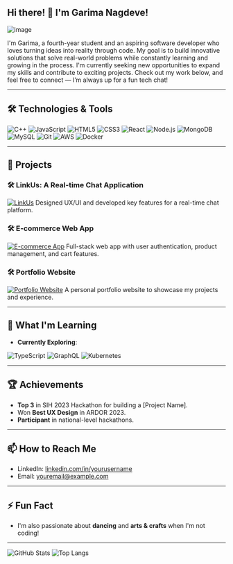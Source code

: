 
## Hi there! 👋 I'm Garima Nagdeve!

![image](https://github.com/user-attachments/assets/1e56210d-3824-4355-81b5-3c6d77ae5b41)


I'm Garima, a fourth-year student and an aspiring software developer who loves turning ideas into reality through code. My goal is to build innovative solutions that solve real-world problems while constantly learning and growing in the process. I'm currently seeking new opportunities to expand my skills and contribute to exciting projects. Check out my work below, and feel free to connect — I’m always up for a fun tech chat!



---

## 🛠️ Technologies & Tools

![C++](https://img.shields.io/badge/C++-00599C?style=for-the-badge&logo=cplusplus&logoColor=white)
![JavaScript](https://img.shields.io/badge/JavaScript-323330?style=for-the-badge&logo=javascript&logoColor=F7DF1E)
![HTML5](https://img.shields.io/badge/HTML5-E34F26?style=for-the-badge&logo=html5&logoColor=white)
![CSS3](https://img.shields.io/badge/CSS3-1572B6?style=for-the-badge&logo=css3&logoColor=white)
![React](https://img.shields.io/badge/React-20232A?style=for-the-badge&logo=react&logoColor=61DAFB)
![Node.js](https://img.shields.io/badge/Node.js-43853D?style=for-the-badge&logo=node-dot-js&logoColor=white)
![MongoDB](https://img.shields.io/badge/MongoDB-4EA94B?style=for-the-badge&logo=mongodb&logoColor=white)
![MySQL](https://img.shields.io/badge/MySQL-00000F?style=for-the-badge&logo=mysql&logoColor=white)
![Git](https://img.shields.io/badge/Git-F05032?style=for-the-badge&logo=git&logoColor=white)
![AWS](https://img.shields.io/badge/AWS-232F3E?style=for-the-badge&logo=amazon-aws&logoColor=white)
![Docker](https://img.shields.io/badge/Docker-2496ED?style=for-the-badge&logo=docker&logoColor=white)

---

## 🔭 Projects

### 🛠️ **LinkUs: A Real-time Chat Application**
[![LinkUs](https://img.shields.io/badge/LinkUs-Real_time_Chat-blue)](https://github.com/yourusername/linkus)
Designed UX/UI and developed key features for a real-time chat platform.

### 🛠️ **E-commerce Web App**
[![E-commerce App](https://img.shields.io/badge/E_commerce_Web_App-Online_Shop-yellow)](https://github.com/yourusername/ecommerce-app)
Full-stack web app with user authentication, product management, and cart features.

### 🛠️ **Portfolio Website**
[![Portfolio Website](https://img.shields.io/badge/Portfolio_Website-Showcase-green)](https://github.com/yourusername/portfolio-website)
A personal portfolio website to showcase my projects and experience.

---

## 🌱 What I'm Learning

- **Currently Exploring**:

![TypeScript](https://img.shields.io/badge/TypeScript-007ACC?style=for-the-badge&logo=typescript&logoColor=white)
![GraphQL](https://img.shields.io/badge/GraphQL-E10098?style=for-the-badge&logo=graphql&logoColor=white)
![Kubernetes](https://img.shields.io/badge/Kubernetes-326CE5?style=for-the-badge&logo=kubernetes&logoColor=white)

---

## 🏆 Achievements

- **Top 3** in SIH 2023 Hackathon for building a [Project Name].
- Won **Best UX Design** in ARDOR 2023.
- **Participant** in national-level hackathons.

---

## 📫 How to Reach Me

- LinkedIn: [linkedin.com/in/yourusername](https://linkedin.com/in/yourusername)
- Email: [youremail@example.com](mailto:youremail@example.com)

---

## ⚡ Fun Fact

- I'm also passionate about **dancing** and **arts & crafts** when I'm not coding!

---

![GitHub Stats](https://github-readme-stats.vercel.app/api?username=yourusername&show_icons=true&theme=radical)
![Top Langs](https://github-readme-stats.vercel.app/api/top-langs/?username=yourusername&layout=compact&theme=radical)
